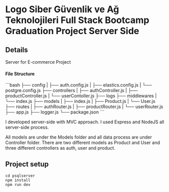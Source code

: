 # Logo Siber Güvenlik ve Ağ Teknolojileri Full Stack Bootcamp Graduation Project Server Side

<h2>Details</h2>

<p>Server for E-commerce Project</p>

<h4>File Structure</h4>
```bash
├── config
|   ├── auth.config.js
|   ├── elastics.config.js
|   └── postgre.config.js
├── controllers
|   ├── authController.js
|   ├── productController.js
|   └── userContoller.js
├── logs
├── middlewares
|   └── index.js
├── models
|   ├── index.js
|   ├── Product.js
|   └── User.js
├── routes
|   ├── authRouter.js
|   ├── productRouter.js
|   └── userRouter.js
├── app.js
├── logger.js
└── package.json
```

<p>I developed server-side with MVC approach. I used Express and NodeJS all server-side process.</p>
<p>All models are under the Models folder and all data process are under Controller folder. There are two different models as Product and User and three different controllers as auth, user and product.</p>

## Project setup
```
cd psqlserver
npm install
npm run dev
```
